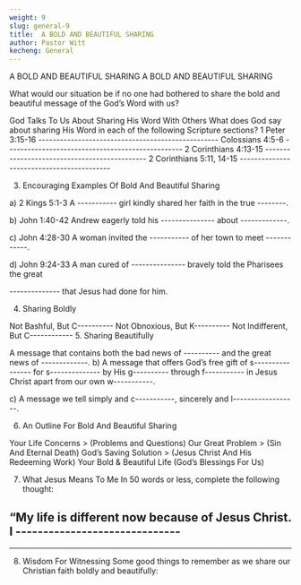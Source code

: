 ```yaml
---
weight: 9
slug: general-9
title:  A BOLD AND BEAUTIFUL SHARING
author: Pastor Witt
kecheng: General
---
```


A BOLD AND BEAUTIFUL SHARING
A BOLD AND BEAUTIFUL SHARING

What would our situation be if no one had bothered to share the bold and beautiful message of the God’s Word with us?

God Talks To Us About Sharing His Word With Others
What does God say about sharing His Word in each of the following Scripture sections?
1 Peter 3:15-16  --------------------------------------------------
Colossians 4:5-6  -------------------------------------------------
2 Corinthians 4:13-15 ---------------------------------------------
2 Corinthians 5:11, 14-15 ------------------------------------------

3. Encouraging Examples Of Bold And Beautiful Sharing

a) 2 Kings 5:1-3   A ----------- girl kindly shared her faith in the true --------.

b) John 1:40-42    Andrew eagerly told his ---------------  about  -------------.

c) John 4:28-30   A woman invited the ----------- of her town to meet ------------.

d) John 9:24-33 A man cured of ---------------  bravely told the Pharisees the great

-------------- that Jesus had done for him.

4. Sharing Boldly

Not Bashful, But C----------
Not Obnoxious, But K----------
Not Indifferent, But  C------------
5. Sharing Beautifully

A message that contains both the bad news of ---------- and the great news of -------------.
b) A message that offers God’s free gift of s---------------- for s-------------- by His
g---------- through f----------- in Jesus Christ apart from our own w-----------.

c) A message we tell simply and c-----------, sincerely and l------------------.

6. An Outline For Bold And Beautiful Sharing

Your Life Concerns >  (Problems and Questions)
Our Great Problem > (Sin And Eternal Death)
 God’s Saving Solution > (Jesus Christ And His Redeeming Work)
 Your Bold & Beautiful Life (God’s Blessings For Us)

7. What Jesus Means To Me
In 50 words or less, complete the following thought:

“My life is different now because of Jesus Christ.   I ------------------------------
--------------------------------------------------------------------------
-----------------------------------


8. Wisdom For Witnessing
Some good things to remember as we share our Christian faith boldly and beautifully:
